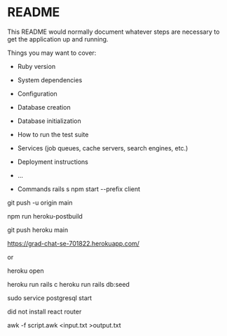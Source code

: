 # README

This README would normally document whatever steps are necessary to get the
application up and running.

Things you may want to cover:

* Ruby version

* System dependencies

* Configuration

* Database creation

* Database initialization

* How to run the test suite

* Services (job queues, cache servers, search engines, etc.)

* Deployment instructions

* ...

* Commands
rails s
npm start --prefix client

git push -u origin main

npm run heroku-postbuild

git push heroku main  

https://grad-chat-se-701822.herokuapp.com/

or

heroku open

heroku run rails c
heroku run rails db:seed




sudo service postgresql start

did not install react router

awk -f script.awk  <input.txt  >output.txt


